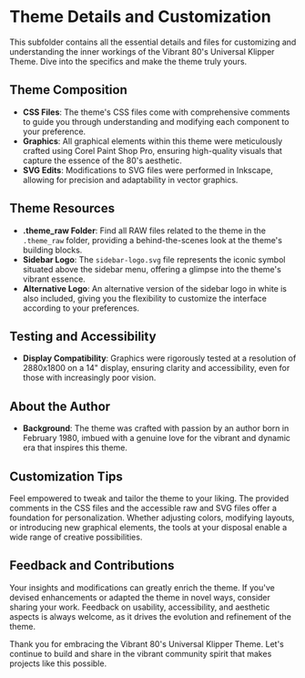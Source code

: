 # Theme Details and Customization

This subfolder contains all the essential details and files for customizing and understanding the inner workings of the Vibrant 80's Universal Klipper Theme. Dive into the specifics and make the theme truly yours.

## Theme Composition

- **CSS Files**: The theme's CSS files come with comprehensive comments to guide you through understanding and modifying each component to your preference.
- **Graphics**: All graphical elements within this theme were meticulously crafted using Corel Paint Shop Pro, ensuring high-quality visuals that capture the essence of the 80's aesthetic.
- **SVG Edits**: Modifications to SVG files were performed in Inkscape, allowing for precision and adaptability in vector graphics.

## Theme Resources

- **.theme_raw Folder**: Find all RAW files related to the theme in the `.theme_raw` folder, providing a behind-the-scenes look at the theme's building blocks.
- **Sidebar Logo**: The `sidebar-logo.svg` file represents the iconic symbol situated above the sidebar menu, offering a glimpse into the theme's vibrant essence.
- **Alternative Logo**: An alternative version of the sidebar logo in white is also included, giving you the flexibility to customize the interface according to your preferences.

## Testing and Accessibility

- **Display Compatibility**: Graphics were rigorously tested at a resolution of 2880x1800 on a 14" display, ensuring clarity and accessibility, even for those with increasingly poor vision.

## About the Author

- **Background**: The theme was crafted with passion by an author born in February 1980, imbued with a genuine love for the vibrant and dynamic era that inspires this theme.

## Customization Tips

Feel empowered to tweak and tailor the theme to your liking. The provided comments in the CSS files and the accessible raw and SVG files offer a foundation for personalization. Whether adjusting colors, modifying layouts, or introducing new graphical elements, the tools at your disposal enable a wide range of creative possibilities.

## Feedback and Contributions

Your insights and modifications can greatly enrich the theme. If you've devised enhancements or adapted the theme in novel ways, consider sharing your work. Feedback on usability, accessibility, and aesthetic aspects is always welcome, as it drives the evolution and refinement of the theme.

Thank you for embracing the Vibrant 80's Universal Klipper Theme. Let's continue to build and share in the vibrant community spirit that makes projects like this possible.
